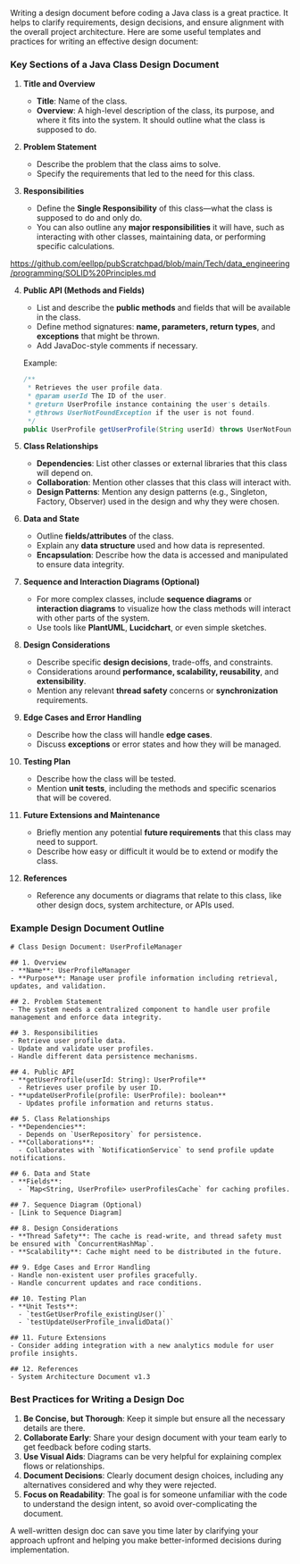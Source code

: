 Writing a design document before coding a Java class is a great practice. It helps to clarify requirements, design decisions, and ensure alignment with the overall project architecture. Here are some useful templates and practices for writing an effective design document:

### Key Sections of a Java Class Design Document

1. **Title and Overview**
   - **Title**: Name of the class.
   - **Overview**: A high-level description of the class, its purpose, and where it fits into the system. It should outline what the class is supposed to do.

2. **Problem Statement**
   - Describe the problem that the class aims to solve.
   - Specify the requirements that led to the need for this class.

3. **Responsibilities**
   - Define the **Single Responsibility** of this class—what the class is supposed to do and only do.
   - You can also outline any **major responsibilities** it will have, such as interacting with other classes, maintaining data, or performing specific calculations.

https://github.com/eellpp/pubScratchpad/blob/main/Tech/data_engineering/programming/SOLID%20Principles.md

4. **Public API (Methods and Fields)**
   - List and describe the **public methods** and fields that will be available in the class.
   - Define method signatures: **name, parameters, return types**, and **exceptions** that might be thrown.
   - Add JavaDoc-style comments if necessary.

   Example:
   ```java
   /**
    * Retrieves the user profile data.
    * @param userId The ID of the user.
    * @return UserProfile instance containing the user's details.
    * @throws UserNotFoundException if the user is not found.
    */
   public UserProfile getUserProfile(String userId) throws UserNotFoundException;
   ```

5. **Class Relationships**
   - **Dependencies**: List other classes or external libraries that this class will depend on.
   - **Collaboration**: Mention other classes that this class will interact with.
   - **Design Patterns**: Mention any design patterns (e.g., Singleton, Factory, Observer) used in the design and why they were chosen.

6. **Data and State**
   - Outline **fields/attributes** of the class.
   - Explain any **data structure** used and how data is represented.
   - **Encapsulation**: Describe how the data is accessed and manipulated to ensure data integrity.

7. **Sequence and Interaction Diagrams (Optional)**
   - For more complex classes, include **sequence diagrams** or **interaction diagrams** to visualize how the class methods will interact with other parts of the system.
   - Use tools like **PlantUML**, **Lucidchart**, or even simple sketches.

8. **Design Considerations**
   - Describe specific **design decisions**, trade-offs, and constraints.
   - Considerations around **performance, scalability, reusability**, and **extensibility**.
   - Mention any relevant **thread safety** concerns or **synchronization** requirements.

9. **Edge Cases and Error Handling**
   - Describe how the class will handle **edge cases**.
   - Discuss **exceptions** or error states and how they will be managed.

10. **Testing Plan**
    - Describe how the class will be tested.
    - Mention **unit tests**, including the methods and specific scenarios that will be covered.

11. **Future Extensions and Maintenance**
    - Briefly mention any potential **future requirements** that this class may need to support.
    - Describe how easy or difficult it would be to extend or modify the class.

12. **References**
    - Reference any documents or diagrams that relate to this class, like other design docs, system architecture, or APIs used.

### Example Design Document Outline

```
# Class Design Document: UserProfileManager

## 1. Overview
- **Name**: UserProfileManager
- **Purpose**: Manage user profile information including retrieval, updates, and validation.

## 2. Problem Statement
- The system needs a centralized component to handle user profile management and enforce data integrity.

## 3. Responsibilities
- Retrieve user profile data.
- Update and validate user profiles.
- Handle different data persistence mechanisms.

## 4. Public API
- **getUserProfile(userId: String): UserProfile**
  - Retrieves user profile by user ID.
- **updateUserProfile(profile: UserProfile): boolean**
  - Updates profile information and returns status.

## 5. Class Relationships
- **Dependencies**:
  - Depends on `UserRepository` for persistence.
- **Collaborations**:
  - Collaborates with `NotificationService` to send profile update notifications.

## 6. Data and State
- **Fields**:
  - `Map<String, UserProfile> userProfilesCache` for caching profiles.
  
## 7. Sequence Diagram (Optional)
- [Link to Sequence Diagram]

## 8. Design Considerations
- **Thread Safety**: The cache is read-write, and thread safety must be ensured with `ConcurrentHashMap`.
- **Scalability**: Cache might need to be distributed in the future.

## 9. Edge Cases and Error Handling
- Handle non-existent user profiles gracefully.
- Handle concurrent updates and race conditions.

## 10. Testing Plan
- **Unit Tests**:
  - `testGetUserProfile_existingUser()`
  - `testUpdateUserProfile_invalidData()`

## 11. Future Extensions
- Consider adding integration with a new analytics module for user profile insights.

## 12. References
- System Architecture Document v1.3
```

### Best Practices for Writing a Design Doc
1. **Be Concise, but Thorough**: Keep it simple but ensure all the necessary details are there.
2. **Collaborate Early**: Share your design document with your team early to get feedback before coding starts.
3. **Use Visual Aids**: Diagrams can be very helpful for explaining complex flows or relationships.
4. **Document Decisions**: Clearly document design choices, including any alternatives considered and why they were rejected.
5. **Focus on Readability**: The goal is for someone unfamiliar with the code to understand the design intent, so avoid over-complicating the document.

A well-written design doc can save you time later by clarifying your approach upfront and helping you make better-informed decisions during implementation.
